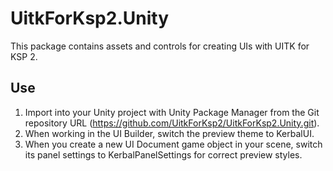 # UitkForKsp2.Unity
This package contains assets and controls for creating UIs with UITK for KSP 2.

## Use
1. Import into your Unity project with Unity Package Manager from the Git repository URL
   (https://github.com/UitkForKsp2/UitkForKsp2.Unity.git).
2. When working in the UI Builder, switch the preview theme to KerbalUI.
3. When you create a new UI Document game object in your scene, switch its panel settings to KerbalPanelSettings
   for correct preview styles.